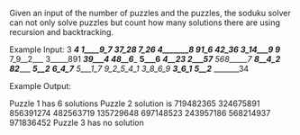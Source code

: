 Given an input of the number of puzzles and the puzzles, the soduku solver can not only solve puzzles but count how many solutions there are using recursion and backtracking. 

Example Input:
3
________4
1____9_7_
__37_28__
____7_26_
4_______8
_91_6____
__42_36__
_3_14___9
9________
7_9__2___
3_____891
___39___4
48__6____
__5___6__
____4__23
2___57___
568_____7
___8__4_2
82_______
___5__2__
__6_4_7__
_5___1_7_
9_2_5_4_1
_3_8_6_9_
__3_6_1__
__5__2___
_______34

Example Output:

Puzzle 1 has 6 solutions
Puzzle 2 solution is
719482365
324675891
856391274
482563719
135729648
697148523
243957186
568214937
971836452
Puzzle 3 has no solution
